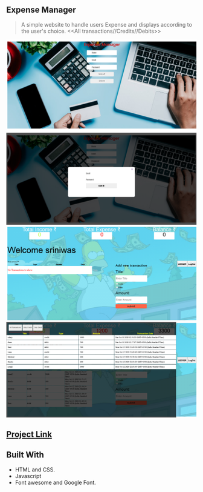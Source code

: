 ## Expense Manager

>A simple website to handle users Expense and displays according to the user's choice.
<<All transactions//Credits//Debits>>

![screenshot](./images/signup.png)
![screenshot](./images/signin.png)
![screenshot](./images/dashboard.png)
![screenshot](./images/ledger.png)


##  <a href="https://lsriniwas.github.io/module_3_collab/">Project Link</a>
 

## Built With

- HTML and CSS.
- Javascript
- Font awesome and Google Font.
